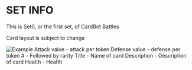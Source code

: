 # SET INFO
This is Set0, or the first set, of CardBot Battles

Card layout is subject to change

![Example](https://card-bot.github.io/assets/set0/example.png)
Attack value - attack per token
Defense value - defense per token
\# - Followed by rarity
Title - Name of card
Description - Description of card
Health - Health
